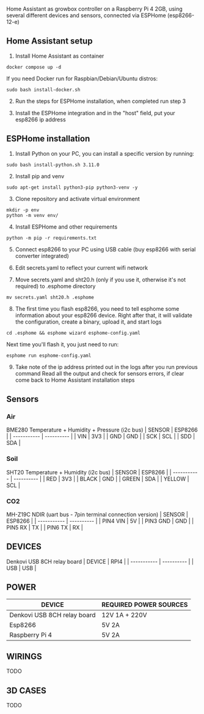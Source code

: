Home Assistant as growbox controller on a Raspberry Pi 4 2GB, using several different devices and sensors, connected via ESPHome (esp8266-12-e)


## Home Assistant setup

1. Install Home Assistant as container

```
docker compose up -d
```

If you need Docker run for Raspbian/Debian/Ubuntu distros:

```
sudo bash install-docker.sh
```

2. Run the steps for ESPHome installation, when completed run step 3

3. Install the ESPHome integration and in the "host" field, put your esp8266 ip address


## ESPHome installation

1. Install Python on your PC, you can install a specific version by running:

```
sudo bash install-python.sh 3.11.0
```

2. Install pip and venv

```
sudo apt-get install python3-pip python3-venv -y
```

3. Clone repository and activate virtual environment
```
mkdir -p env
python -m venv env/
```

4. Install ESPHome and other requirements

```
python -m pip -r requirements.txt
```

5. Connect esp8266 to your PC using USB cable (buy esp8266 with serial converter integrated)

6. Edit secrets.yaml to reflect your current wifi network

7. Move secrets.yaml and sht20.h (only if you use it, otherwise it's not required) to .esphome directory

```
mv secrets.yaml sht20.h .esphome
```

8. The first time you flash esp8266, you need to tell esphome some information about
your esp8266 device. Right after that, it will validate the configuration, create a binary, upload it, and start logs

```
cd .esphome && esphome wizard esphome-config.yaml
```

Next time you'll flash it, you just need to run:

```
esphome run esphome-config.yaml
```

9. Take note of the ip address printed out in the logs after you run previous command
Read all the output and check for sensors errors, if clear come back to Home Assistant installation steps


## Sensors

### Air

BME280 Temperature + Humidity + Pressure (i2c bus)
| SENSOR      | ESP8266 |
| ----------- | ---------- |
| VIN         | 3V3        |
| GND         | GND        |
| SCK         | SCL        |
| SDD         | SDA        |


### Soil

SHT20 Temperature + Humidity (i2c bus)
| SENSOR      | ESP8266 |
| ----------- | ---------- |
| RED         | 3V3        |
| BLACK       | GND        |
| GREEN       | SDA        |
| YELLOW      | SCL        |


### CO2

MH-Z19C NDIR (uart bus - 7pin terminal connection version)
| SENSOR      | ESP8266 |
| ----------- | ---------- |
| PIN4 VIN    | 5V        |
| PIN3 GND    | GND        |
| PIN5 RX     | TX        |
| PIN6 TX     | RX        |

## DEVICES

Denkovi USB 8CH relay board
| DEVICE     | RPI4 |
| ----------- | ---------- |
| USB       | USB           |

## POWER

| DEVICE     | REQUIRED POWER SOURCES |
| ----------- | ---------- |
| Denkovi USB 8CH relay board       | 12V 1A + 220V|
| Esp8266                           | 5V 2A |
| Raspberry Pi 4                    | 5V 2A|

## WIRINGS

TODO

## 3D CASES

TODO